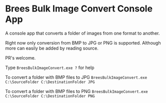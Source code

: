 # Brees Bulk Image Convert Console App
A console app that converts a folder of images from one format to another.

Right now only conversion from BMP to JPG or PNG is supported.  Although more can easily be added by reading source. 

PR's welcome.

Type
`BreesBulkImageConvert.exe ?`
for help

To convert a folder with BMP files to JPG
`BreesBulkImageConvert.exe C:\SourceFolder C:\DestinationFolder JPG`

To convert a folder with BMP files to PNG
`BreesBulkImageConvert.exe C:\SourceFolder C:\DestinationFolder PNG`
